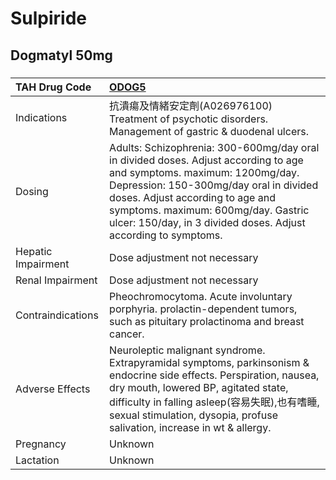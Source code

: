 # Sulpiride

## Dogmatyl 50mg

##### 

| TAH Drug Code      | [ODOG5](https://www.tahsda.org.tw/drugs/hissearch.php?drug_code=ODOG5)                                                                                                                                                                                                                                      |
|:-------------------|:------------------------------------------------------------------------------------------------------------------------------------------------------------------------------------------------------------------------------------------------------------------------------------------------------------|
| Indications        | 抗潰瘍及情緒安定劑(A026976100) Treatment of psychotic disorders. Management of gastric & duodenal ulcers.                                                                                                                                                                                                   |
| Dosing             | Adults: Schizophrenia: 300-600mg/day oral in divided doses. Adjust according to age and symptoms. maximum: 1200mg/day. Depression: 150-300mg/day oral in divided doses. Adjust according to age and symptoms. maximum: 600mg/day. Gastric ulcer: 150/day, in 3 divided doses. Adjust according to symptoms. |
| Hepatic Impairment | Dose adjustment not necessary                                                                                                                                                                                                                                                                               |
| Renal Impairment   | Dose adjustment not necessary                                                                                                                                                                                                                                                                               |
| Contraindications  | Pheochromocytoma. Acute involuntary porphyria. prolactin-dependent tumors, such as pituitary prolactinoma and breast cancer.                                                                                                                                                                                |
| Adverse Effects    | Neuroleptic malignant syndrome. Extrapyramidal symptoms, parkinsonism & endocrine side effects. Perspiration, nausea, dry mouth, lowered BP, agitated state, difficulty in falling asleep(容易失眠),也有嗜睡, sexual stimulation, dysopia, profuse salivation, increase in wt & allergy.                    |
| Pregnancy          | Unknown                                                                                                                                                                                                                                                                                                     |
| Lactation          | Unknown                                                                                                                                                                                                                                                                                                     |

